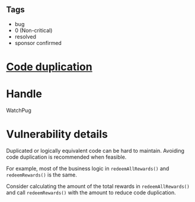 ## Tags

- bug
- 0 (Non-critical)
- resolved
- sponsor confirmed

# [Code duplication](https://github.com/code-423n4/2021-10-covalent-findings/issues/46) 

# Handle

WatchPug


# Vulnerability details

Duplicated or logically equivalent code can be hard to maintain. Avoiding code duplication is recommended when feasible.

For example, most of the business logic in `redeemAllRewards()` and `redeemRewards()` is the same.

Consider calculating the amount of the total rewards in `redeemAllRewards()` and call `redeemRewards()` with the amount to reduce code duplication.

